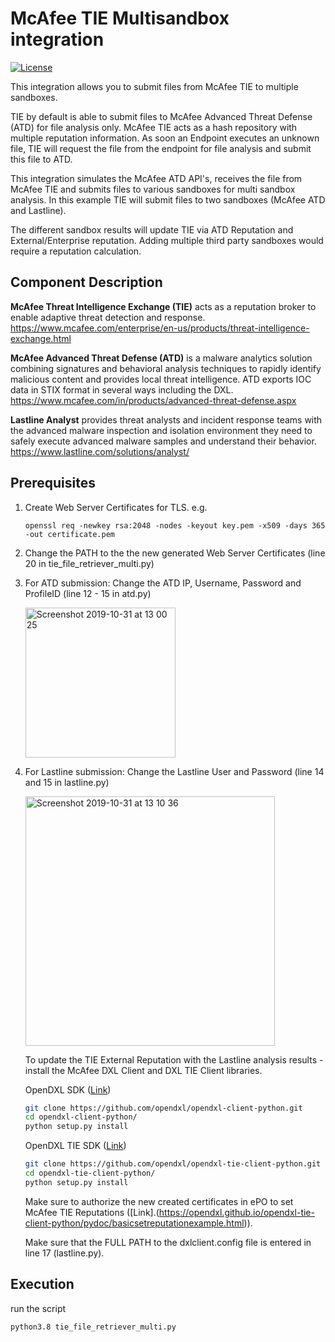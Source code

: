 # McAfee TIE Multisandbox integration
[![License](https://img.shields.io/badge/License-Apache%202.0-blue.svg)](https://opensource.org/licenses/Apache-2.0)

This integration allows you to submit files from McAfee TIE to multiple sandboxes.

TIE by default is able to submit files to McAfee Advanced Threat Defense (ATD) for file analysis only.
McAfee TIE acts as a hash repository with multiple reputation information. As soon an Endpoint executes an unknown file, TIE will request the file from the endpoint for file analysis and submit this file to ATD.

This integration simulates the McAfee ATD API's, receives the file from McAfee TIE and submits files to various sandboxes for multi sandbox analysis. In this example TIE will submit files to two sandboxes (McAfee ATD and Lastline). 

The different sandbox results will update TIE via ATD Reputation and External/Enterprise reputation.
Adding multiple third party sandboxes would require a reputation calculation.

## Component Description
**McAfee Threat Intelligence Exchange (TIE)** acts as a reputation broker to enable adaptive
threat detection and response. https://www.mcafee.com/enterprise/en-us/products/threat-intelligence-exchange.html

**McAfee Advanced Threat Defense (ATD)** is a malware analytics solution combining signatures and behavioral analysis techniques to rapidly identify malicious content and provides local threat intelligence. ATD exports IOC data in STIX format in several ways including the DXL.
https://www.mcafee.com/in/products/advanced-threat-defense.aspx

**Lastline Analyst** provides threat analysts and incident response teams with the advanced malware inspection and isolation environment they need to safely execute advanced malware samples and understand their behavior. 
https://www.lastline.com/solutions/analyst/

## Prerequisites
1. Create Web Server Certificates for TLS. e.g.

   ```openssl req -newkey rsa:2048 -nodes -keyout key.pem -x509 -days 365 -out certificate.pem```

2. Change the PATH to the the new generated Web Server Certificates (line 20 in tie_file_retriever_multi.py)

3. For ATD submission: Change the ATD IP, Username, Password and ProfileID (line 12 - 15 in atd.py)

   <img width="240" alt="Screenshot 2019-10-31 at 13 00 25" src="https://user-images.githubusercontent.com/25227268/67945112-6d811b80-fbde-11e9-9a9f-4a6f6a38b724.png">

4. For Lastline submission: Change the Lastline User and Password (line 14 and 15 in lastline.py)

   <img width="399" alt="Screenshot 2019-10-31 at 13 10 36" src="https://user-images.githubusercontent.com/25227268/67945706-dddc6c80-fbdf-11e9-98af-4f37a06e9b4a.png">
   
   To update the TIE External Reputation with the Lastline analysis results - install the McAfee DXL Client and DXL TIE Client libraries.
   
   OpenDXL SDK ([Link](https://github.com/opendxl/opendxl-client-python))
   ```sh
   git clone https://github.com/opendxl/opendxl-client-python.git
   cd opendxl-client-python/
   python setup.py install
   ```

   OpenDXL TIE SDK ([Link](https://github.com/opendxl/opendxl-tie-client-python))
   ```sh
   git clone https://github.com/opendxl/opendxl-tie-client-python.git
   cd opendxl-tie-client-python/
   python setup.py install
   ```
   
   Make sure to authorize the new created certificates in ePO to set McAfee TIE Reputations 
   ([Link].(https://opendxl.github.io/opendxl-tie-client-python/pydoc/basicsetreputationexample.html)).

   Make sure that the FULL PATH to the dxlclient.config file is entered in line 17 (lastline.py).
   
## Execution

run the script 
```sh
python3.8 tie_file_retriever_multi.py
```
